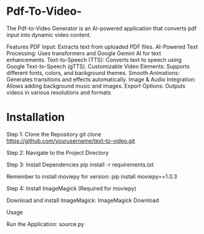 # Pdf-To-Video-
The Pdf-to-Video Generator is an AI-powered application that converts pdf input into dynamic video content.

Features
PDF Input: Extracts text from uploaded PDF files.
AI-Powered Text Processing: Uses transformers and Google Gemini AI for text enhancements.
Text-to-Speech (TTS): Converts text to speech using Google Text-to-Speech (gTTS).
Customizable Video Elements: Supports different fonts, colors, and background themes.
Smooth Animations: Generates transitions and effects automatically.
Image & Audio Integration: Allows adding background music and images.
Export Options: Outputs videos in various resolutions and formats


# Installation

Step 1: Clone the Repository
git clone https://github.com/yourusername/text-to-video.git

Step 2: Navigate to the Project Directory

Step 3: Install Dependencies
pip install -r requirements.txt

Remember to install moviepy for version:  pip install moviepy==1.0.3


Step 4: Install ImageMagick (Required for moviepy)

Download and install ImageMagick: ImageMagick Download

Usage

Run the Application:
source.py
